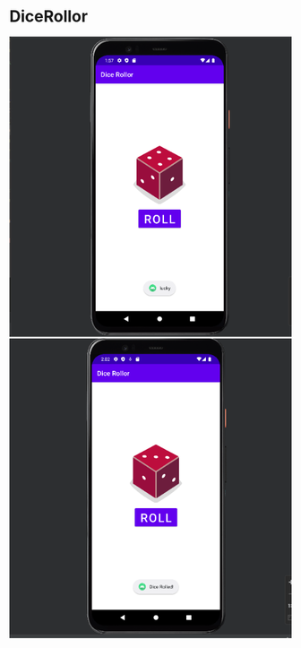 # DiceRollor

![alt text](https://github.com/kasipat456/DiceRollor/blob/master/week05.PNG)
![alt text](https://github.com/kasipat456/DiceRollor/blob/master/week05-2.PNG)
